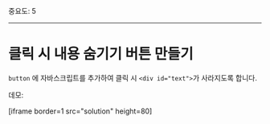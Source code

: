 중요도: 5

---

# 클릭 시 내용 숨기기 버튼 만들기

`button` 에 자바스크립트를 추가하여 클릭 시 `<div id="text">`가 사라지도록 합니다.

데모:

[iframe border=1 src="solution" height=80]
